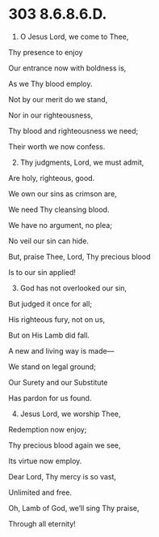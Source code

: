 # 303 8.6.8.6.D.

1.  O Jesus Lord, we come to Thee,

Thy presence to enjoy

Our entrance now with boldness is,

As we Thy blood employ.

Not by our merit do we stand,

Nor in our righteousness,

Thy blood and righteousness we need;

Their worth we now confess.

2.  Thy judgments, Lord, we must admit,

Are holy, righteous, good.

We own our sins as crimson are,

We need Thy cleansing blood.

We have no argument, no plea;

No veil our sin can hide.

But, praise Thee, Lord, Thy precious blood

Is to our sin applied!

3.  God has not overlooked our sin,

But judged it once for all;

His righteous fury, not on us,

But on His Lamb did fall.

A new and living way is made—

We stand on legal ground;

Our Surety and our Substitute

Has pardon for us found.

4.  Jesus Lord, we worship Thee,

Redemption now enjoy;

Thy precious blood again we see,

Its virtue now employ.

Dear Lord, Thy mercy is so vast,

Unlimited and free.

Oh, Lamb of God, we’ll sing Thy praise,

Through all eternity!

